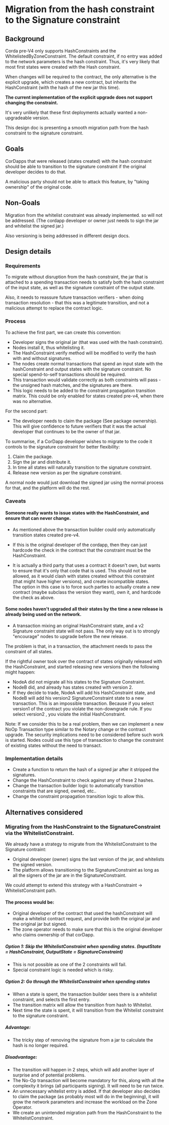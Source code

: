 # Migration from the hash constraint to the Signature constraint


## Background

Corda pre-V4 only supports HashConstraints and the WhitelistedByZoneConstraint.
The default constraint, if no entry was added to the network parameters is the hash constraint.
Thus, it's very likely that most first states were created with the Hash constraint.

When changes will be required to the contract, the only alternative is the explicit upgrade, which creates a new contract, but inherits the HashConstraint (with the hash of the new jar this time). 

**The current implementation of the explicit upgrade does not support changing the constraint.**

It's very unlikely that these first deployments actually wanted a non-upgradeable version.

This design doc is presenting a smooth migration path from the hash constraint to the signature constraint. 


## Goals

CorDapps that were released (states created) with the hash constraint should be able to transition to the signature constraint if the original developer decides to do that.

A malicious party should not be able to attack this feature, by "taking ownership" of the original code.


## Non-Goals

Migration from the whitelist constraint was already implemented. so will not be addressed. (The cordapp developer or owner just needs to sign the jar and whitelist the signed jar.)

Also versioning is being addressed in different design docs.


## Design details

### Requirements

To migrate without disruption from the hash constraint, the jar that is attached to a spending transaction needs to satisfy both the hash constraint of the input state, as well as the signature constraint of the output state.

Also, it needs to reassure future transaction verifiers - when doing transaction resolution - that this was a legitimate transition, and not a malicious attempt to replace the contract logic.


### Process

To achieve the first part, we can create this convention:

- Developer signs the original jar (that was used with the hash constraint).
- Nodes install it, thus whitelisting it.
- The HashConstraint.verify method will be modified to verify the hash with and without signatures.
- The nodes create normal transactions that spend an input state with the hashConstraint and output states with the signature constraint. No special spend-to-self transactions should be required.
- This transaction would validate correctly as both constraints will pass - the unsigned hash matches, and the signatures are there.
- This logic needs to be added to the constraint propagation transition matrix. This could be only enabled for states created pre-v4, when there was no alternative.
    

For the second part:
    
- The developer needs to claim the package (See package ownership). This will give confidence to future verifiers that it was the actual developer that continues to be the owner of that jar.  
    

To summarise, if a CorDapp developer wishes to migrate to the code it controls to the signature constraint for better flexibility:

1. Claim the package. 
2. Sign the jar and distribute it.
3. In time all states will naturally transition to the signature constraint.
4. Release new version as per the signature constraint. 


A normal node would just download the signed jar using the normal process for that, and the platform will do the rest.


### Caveats 

#### Someone really wants to issue states with the HashConstraint, and ensure that can never change. 

 - As mentioned above the transaction builder could only automatically transition states created pre-v4.  
 
 - If this is the original developer of the cordapp, then they can just hardcode the check in the contract that the constraint must be the HashConstraint. 
 
 - It is actually a third party that uses a contract it doesn't own, but wants to ensure that it's only that code that is used. 
 This should not be allowed, as it would clash with states created without this constraint (that might have higher versions), and create incompatible states.  
 The option in this case is to force such parties to actually create a new contract (maybe subclass the version they want), own it, and hardcode the check as above.


####  Some nodes haven't upgraded all their states by the time a new release is already being used on the network.

 - A transaction mixing an original HashConstraint state, and a v2 Signature constraint state will not pass. The only way out is to strongly "encourage" nodes to upgrade before the new release.
  
The problem is that, in a transaction, the attachment needs to pass the constraint of all states.

If the rightful owner took over the contract of states originally released with the HashConstraint, and started releasing new versions then the following might happen:

- NodeA did not migrate all his states to the Signature Constraint.
- NodeB did, and already has states created with version 2.
- If they decide to trade, NodeA will add his HashConstraint state, and NodeB will add his version2 SignatureConstraint state to a new transaction.
This is an impossible transaction. Because if you select version1 of the contract you violate the non-downgrade rule. If you select version2 , you violate the initial HashConstraint.


Note:  If we consider this to be a real problem, then we can implement a new NoOp Transaction type similar to the Notary change or the contract upgrade. The security implications need to be considered before such work is started.
Nodes could use this type of transaction to change the constraint of existing states without the need to transact. 


### Implementation details
 
- Create a function to return the hash of a signed jar after it stripped the signatures. 
- Change the HashConstraint to check against any of these 2 hashes.
- Change the transaction builder logic to automatically transition constraints that are signed, owned, etc..
- Change the constraint propagation transition logic to allow this.



## Alternatives considered


###  Migrating from the HashConstraint to the SignatureConstraint via the WhitelistConstraint. 

We already have a strategy to migrate from the WhitelistConstraint to the Signature contraint:

- Original developer (owner) signs the last version of the jar, and whitelists the signed version. 
- The platform allows transitioning to the SignatureConstraint as long as all the signers of the jar are in the SignatureConstraint.  


We could attempt to extend this strategy with a HashConstraint -> WhitelistConstraint path.

#### The process would be:

- Original developer of the contract that used the hashConstraint will make a whitelist contract request, and provide both the original jar and the original jar but signed.
- The zone operator needs to make sure that this is the original developer who claims ownership of that corDapp. 

##### Option 1: Skip the WhitelistConstraint when spending states. (InputState = HashConstraint, OutputState = SignatureConstraint)

- This is not possible as one of the 2 constraints will fail.
- Special constraint logic is needed which is risky.


##### Option 2: Go through the WhitelistConstraint when spending states

- When a state is spent, the transaction builder sees there is a whitelist constraint, and selects the first entry.
- The transition matrix will allow the transition from hash to Whitelist.
- Next time the state is spent, it will transition from the Whitelist constraint to the signature constraint.  


##### Advantage:

- The tricky step of removing the signature from a jar to calculate the hash is no longer required.


##### Disadvantage:

- The transition will happen in 2 steps, which will add another layer of surprise and of potential problems. 
- The No-Op transaction will become mandatory for this, along with all the complexity it brings (all participants signing). It will need to be run twice. 
- An unnecessary whitelist entry is added. If that developer also decides to claim the package (as probably most will do in the beginning), it will grow the network parameters and increase the workload on the Zone Operator.
- We create an unintended migration path from the HashConstraint to the WhitelistConstraint.
